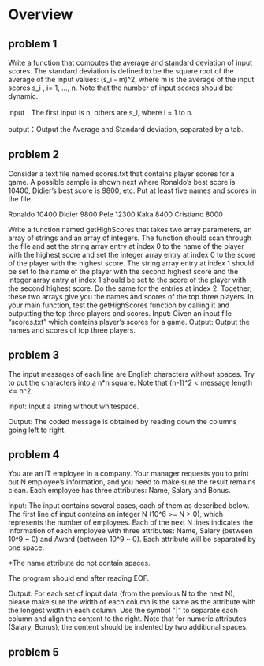 # Overview
## problem 1
Write a function that computes the average and standard deviation of input scores. The standard deviation is defined to be the square root of the average of the input values: 
(s_i - m)^2, where m is the average of the input scores s_i , i= 1, …, n.
Note that the number of input scores should be dynamic.

input：The first input is n, others are s_i, where i = 1 to n.

output：Output the Average and Standard deviation, separated by a tab.

## problem 2
Consider a text file named scores.txt that contains player scores for a game. A possible sample is shown next where Ronaldo’s best score is 10400, Didier’s best score is 9800, etc. Put at least five names and scores in the file.

Ronaldo
10400
Didier
9800
Pele
12300
Kaka
8400
Cristiano
8000

Write a function named getHighScores that takes two array parameters, an array of strings and an array of integers. The function should scan through the file and set the string array entry at index 0 to the name of the player with the highest score and set the integer array entry at index 0 to the score of the player with the highest score. The string array entry at index 1 should be set to the name of the player with the second highest score and the integer array entry at index 1 should be set to the score of the player with the second highest score. Do the same for the entries at index 2. Together, these two arrays give you the names and scores of the top three players. In your main function, test the getHighScores function by calling it and outputting the top three players and scores.
Input:
Given an input file “scores.txt” which contains player’s scores for a game.
Output:
Output the names and scores of top three players.

## problem 3
The input messages of each line are English characters without spaces. Try to put the characters into a n*n square. Note that (n-1)^2 < message length <= n^2.

Input:
Input a string without whitespace.

Output:
The coded message is obtained by reading down the columns going left to right.

## problem 4
You are an IT employee in a company. Your manager requests you to print out N employee’s information, and you need to make sure the result remains clean. Each employee has three attributes: Name, Salary and Bonus. 

Input:
The input contains several cases, each of them as described below.
The first line of input contains an integer N (10^6 >= N > 0), which represents the number of employees. Each of the next N lines indicates the information of each employee with three attributes: Name, Salary (between 10^9 ~ 0) and Award (between 10^9 ~ 0). Each attribute will be separated by one space.

*The name attribute do not contain spaces.

The program should end after reading EOF.

Output:
For each set of input data (from the previous N to the next N), please make sure the width of each column is the same as the attribute with the longest width in each column. Use the symbol "|" to separate each column and align the content to the right. Note that for numeric attributes (Salary, Bonus), the content should be indented by two additional spaces.

## problem 5
